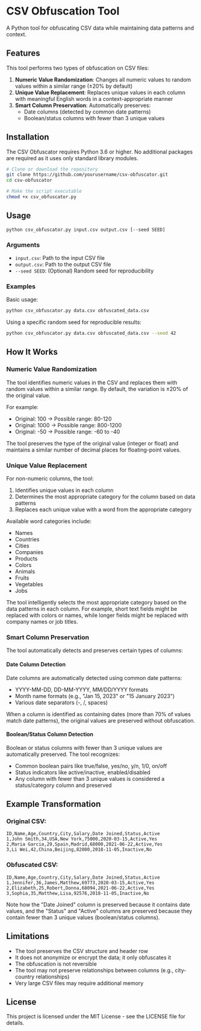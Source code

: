 # CSV Obfuscation Tool

A Python tool for obfuscating CSV data while maintaining data patterns and context.

## Features

This tool performs two types of obfuscation on CSV files:

1. **Numeric Value Randomization**: Changes all numeric values to random values within a similar range (±20% by default)
2. **Unique Value Replacement**: Replaces unique values in each column with meaningful English words in a context-appropriate manner
3. **Smart Column Preservation**: Automatically preserves:
   - Date columns (detected by common date patterns)
   - Boolean/status columns with fewer than 3 unique values

## Installation

The CSV Obfuscator requires Python 3.6 or higher. No additional packages are required as it uses only standard library modules.

```bash
# Clone or download the repository
git clone https://github.com/yourusername/csv-obfuscator.git
cd csv-obfuscator

# Make the script executable
chmod +x csv_obfuscator.py
```

## Usage

```
python csv_obfuscator.py input.csv output.csv [--seed SEED]
```

### Arguments

- `input.csv`: Path to the input CSV file
- `output.csv`: Path to the output CSV file
- `--seed SEED`: (Optional) Random seed for reproducibility

### Examples

Basic usage:
```bash
python csv_obfuscator.py data.csv obfuscated_data.csv
```

Using a specific random seed for reproducible results:
```bash
python csv_obfuscator.py data.csv obfuscated_data.csv --seed 42
```

## How It Works

### Numeric Value Randomization

The tool identifies numeric values in the CSV and replaces them with random values within a similar range. By default, the variation is ±20% of the original value.

For example:
- Original: 100 → Possible range: 80-120
- Original: 1000 → Possible range: 800-1200
- Original: -50 → Possible range: -60 to -40

The tool preserves the type of the original value (integer or float) and maintains a similar number of decimal places for floating-point values.

### Unique Value Replacement

For non-numeric columns, the tool:

1. Identifies unique values in each column
2. Determines the most appropriate category for the column based on data patterns
3. Replaces each unique value with a word from the appropriate category

Available word categories include:
- Names
- Countries
- Cities
- Companies
- Products
- Colors
- Animals
- Fruits
- Vegetables
- Jobs

The tool intelligently selects the most appropriate category based on the data patterns in each column. For example, short text fields might be replaced with colors or names, while longer fields might be replaced with company names or job titles.

### Smart Column Preservation

The tool automatically detects and preserves certain types of columns:

#### Date Column Detection

Date columns are automatically detected using common date patterns:
- YYYY-MM-DD, DD-MM-YYYY, MM/DD/YYYY formats
- Month name formats (e.g., "Jan 15, 2023" or "15 January 2023")
- Various date separators (-, /, spaces)

When a column is identified as containing dates (more than 70% of values match date patterns), the original values are preserved without obfuscation.

#### Boolean/Status Column Detection

Boolean or status columns with fewer than 3 unique values are automatically preserved. The tool recognizes:
- Common boolean pairs like true/false, yes/no, y/n, 1/0, on/off
- Status indicators like active/inactive, enabled/disabled
- Any column with fewer than 3 unique values is considered a status/category column and preserved

## Example Transformation

### Original CSV:
```
ID,Name,Age,Country,City,Salary,Date Joined,Status,Active
1,John Smith,34,USA,New York,75000,2020-03-15,Active,Yes
2,Maria Garcia,29,Spain,Madrid,68000,2021-06-22,Active,Yes
3,Li Wei,42,China,Beijing,82000,2018-11-05,Inactive,No
```

### Obfuscated CSV:
```
ID,Name,Age,Country,City,Salary,Date Joined,Status,Active
1,Jennifer,36,James,Matthew,69773,2020-03-15,Active,Yes
2,Elizabeth,25,Robert,Donna,68094,2021-06-22,Active,Yes
3,Sophia,35,Matthew,Lisa,92576,2018-11-05,Inactive,No
```

Note how the "Date Joined" column is preserved because it contains date values, and the "Status" and "Active" columns are preserved because they contain fewer than 3 unique values (boolean/status columns).

## Limitations

- The tool preserves the CSV structure and header row
- It does not anonymize or encrypt the data; it only obfuscates it
- The obfuscation is not reversible
- The tool may not preserve relationships between columns (e.g., city-country relationships)
- Very large CSV files may require additional memory

## License

This project is licensed under the MIT License - see the LICENSE file for details.
